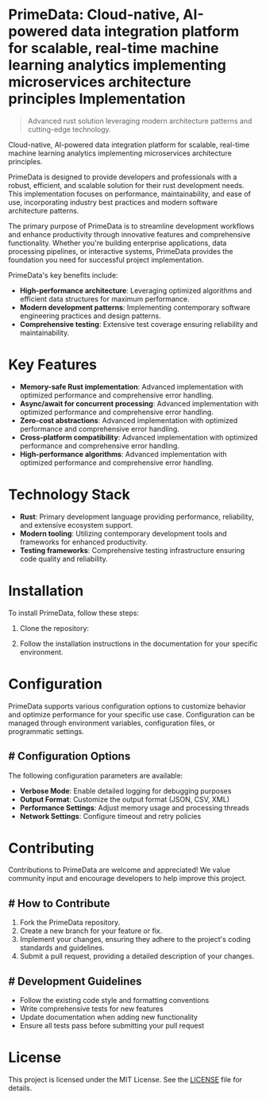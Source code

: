 <!-- fallback_PrimeData_20250802095645_77633 -->

# PrimeData: Cloud-native, AI-powered data integration platform for scalable, real-time machine learning analytics implementing microservices architecture principles Implementation
> Advanced rust solution leveraging modern architecture patterns and cutting-edge technology.

Cloud-native, AI-powered data integration platform for scalable, real-time machine learning analytics implementing microservices architecture principles.

PrimeData is designed to provide developers and professionals with a robust, efficient, and scalable solution for their rust development needs. This implementation focuses on performance, maintainability, and ease of use, incorporating industry best practices and modern software architecture patterns.

The primary purpose of PrimeData is to streamline development workflows and enhance productivity through innovative features and comprehensive functionality. Whether you're building enterprise applications, data processing pipelines, or interactive systems, PrimeData provides the foundation you need for successful project implementation.

PrimeData's key benefits include:

* **High-performance architecture**: Leveraging optimized algorithms and efficient data structures for maximum performance.
* **Modern development patterns**: Implementing contemporary software engineering practices and design patterns.
* **Comprehensive testing**: Extensive test coverage ensuring reliability and maintainability.

# Key Features

* **Memory-safe Rust implementation**: Advanced implementation with optimized performance and comprehensive error handling.
* **Async/await for concurrent processing**: Advanced implementation with optimized performance and comprehensive error handling.
* **Zero-cost abstractions**: Advanced implementation with optimized performance and comprehensive error handling.
* **Cross-platform compatibility**: Advanced implementation with optimized performance and comprehensive error handling.
* **High-performance algorithms**: Advanced implementation with optimized performance and comprehensive error handling.

# Technology Stack

* **Rust**: Primary development language providing performance, reliability, and extensive ecosystem support.
* **Modern tooling**: Utilizing contemporary development tools and frameworks for enhanced productivity.
* **Testing frameworks**: Comprehensive testing infrastructure ensuring code quality and reliability.

# Installation

To install PrimeData, follow these steps:

1. Clone the repository:


2. Follow the installation instructions in the documentation for your specific environment.

# Configuration

PrimeData supports various configuration options to customize behavior and optimize performance for your specific use case. Configuration can be managed through environment variables, configuration files, or programmatic settings.

## # Configuration Options

The following configuration parameters are available:

* **Verbose Mode**: Enable detailed logging for debugging purposes
* **Output Format**: Customize the output format (JSON, CSV, XML)
* **Performance Settings**: Adjust memory usage and processing threads
* **Network Settings**: Configure timeout and retry policies

# Contributing

Contributions to PrimeData are welcome and appreciated! We value community input and encourage developers to help improve this project.

## # How to Contribute

1. Fork the PrimeData repository.
2. Create a new branch for your feature or fix.
3. Implement your changes, ensuring they adhere to the project's coding standards and guidelines.
4. Submit a pull request, providing a detailed description of your changes.

## # Development Guidelines

* Follow the existing code style and formatting conventions
* Write comprehensive tests for new features
* Update documentation when adding new functionality
* Ensure all tests pass before submitting your pull request

# License

This project is licensed under the MIT License. See the [LICENSE](https://github.com/Muramatsuu/PrimeData/blob/main/LICENSE) file for details.
